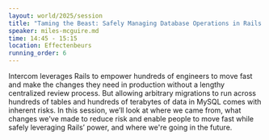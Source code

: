 ```yaml
---
layout: world/2025/session
title: "Taming the Beast: Safely Managing Database Operations in Rails in a Team of 100s"
speaker: miles-mcguire.md
time: 14:45 - 15:15
location: Effectenbeurs
running_order: 6
---
```


Intercom leverages Rails to empower hundreds of engineers to move fast and make the changes they need in production without a lengthy centralized review process. But allowing arbitrary migrations to run across hundreds of tables and hundreds of terabytes of data in MySQL comes with inherent risks. In this session, we’ll look at where we came from, what changes we've made to reduce risk and enable people to move fast while safely leveraging Rails’ power, and where we're going in the future.
